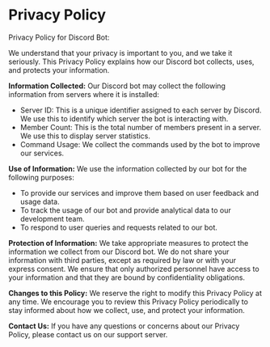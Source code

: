 # Privacy Policy

Privacy Policy for Discord Bot:

We understand that your privacy is important to you, and we take it seriously. This Privacy Policy explains how our Discord bot collects, uses, and protects your information.

**Information Collected:**
Our Discord bot may collect the following information from servers where it is installed:

- Server ID: This is a unique identifier assigned to each server by Discord. We use this to identify which server the bot is interacting with.
- Member Count: This is the total number of members present in a server. We use this to display server statistics.
- Command Usage: We collect the commands used by the bot to improve our services.

**Use of Information:**
We use the information collected by our bot for the following purposes:

- To provide our services and improve them based on user feedback and usage data.
- To track the usage of our bot and provide analytical data to our development team.
- To respond to user queries and requests related to our bot.

**Protection of Information:**
We take appropriate measures to protect the information we collect from our Discord bot. We do not share your information with third parties, except as required by law or with your express consent. We ensure that only authorized personnel have access to your information and that they are bound by confidentiality obligations.

**Changes to this Policy:**
We reserve the right to modify this Privacy Policy at any time. We encourage you to review this Privacy Policy periodically to stay informed about how we collect, use, and protect your information.

**Contact Us:**
If you have any questions or concerns about our Privacy Policy, please contact us on our support server.
